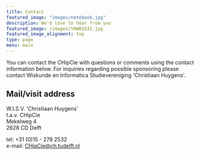 ```yaml
---
title: Contact
featured_image: "images/notebook.jpg"
description: We'd love to hear from you
featured_image: /images/YAW02631.jpg
featured_image_alignment: top
type: page
menu: main
---
```

You can contact the CHipCie with questions or comments using the contact information below. For inquiries regarding possible sponsoring please contact Wiskunde en Informatica Studievereniging 'Christiaan Huygens'.

## Mail/visit address
W.I.S.V. 'Christiaan Huygens'\
t.a.v. CHipCie\
Mekelweg 4\
2628 CD Delft

tel:	+31 (0)15 - 278 2532\
e-mail:	[CHipCie@ch.tudelft.nl](mailto:CHipCie@ch.tudelft.nl)

